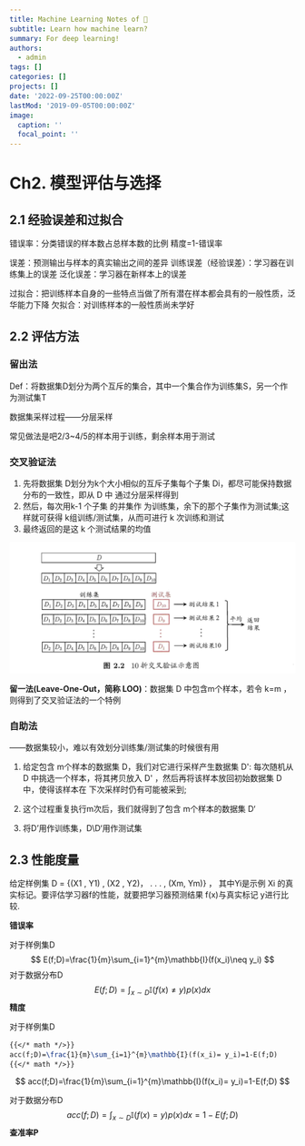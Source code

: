 ```yaml
---
title: Machine Learning Notes of 🍉
subtitle: Learn how machine learn?
summary: For deep learning!
authors: 
  - admin
tags: []
categories: []
projects: []
date: '2022-09-25T00:00:00Z'
lastMod: '2019-09-05T00:00:00Z'
image:
  caption: ''
  focal_point: ''
---
```


# Ch2. 模型评估与选择

## 2.1 经验误差和过拟合

错误率：分类错误的样本数占总样本数的比例
精度=1-错误率

误差：预测输出与样本的真实输出之间的差异
训练误差（经验误差）：学习器在训练集上的误差
泛化误差：学习器在新样本上的误差

过拟合：把训练样本自身的一些特点当做了所有潜在样本都会具有的一般性质，泛华能力下降
欠拟合：对训练样本的一般性质尚未学好

[^注]: 过拟合无法彻底避免，但可以缓解来减小其风险

## 2.2 评估方法

### 留出法

Def：将数据集D划分为两个互斥的集合，其中一个集合作为训练集S，另一个作为测试集T

数据集采样过程——分层采样

常见做法是吧2/3~4/5的样本用于训练，剩余样本用于测试

### 交叉验证法

1. 先将数据集 D划分为k个大小相似的互斥子集每个子集 Di，都尽可能保持数据分布的一致性，即从 D 中 通过分层采样得到
2. 然后，每次用k-1 个子集 的并集作 为训练集，余下的那个子集作为测试集;这样就可获得 k组训练/测试集，从而可进行 k 次训练和测试
3. 最终返回的是这 k 个测试结果的均值

<img src="assets/image-20220926135913006.png" alt="image-20220926135913006" style="zoom:50%;" />

[^注]: k 折交叉验证通常要随机使用不同的划分重复 p 次，最终的评估结果是这 p次k折交叉验证结果的均值

**留一法(Leave-One-Out，简称 LOO)**：数据集 D 中包含m个样本，若令 k=m ， 则得到了交叉验证法的一个特例

### 自助法

——数据集较小，难以有效划分训练集/测试集的时候很有用

1. 给定包含 m个样本的数据集 D，我们对它进行采样产生数据集 D': 每次随机从 D 中挑选一个样本，将其拷贝放入 D' ，然后再将该样本放回初始数据集 D 中，使得该样本在 下次采样时仍有可能被采到;

2. 这个过程重复执行m次后，我们就得到了包含 m个样本的数据集 D‘

   [^注]: 当m足够大时，约有1/3的样本数据没有被选入D’

3. 将D’用作训练集，D\D‘用作测试集

## 2.3 性能度量

给定样例集 D = {(X1 , Y1) , (X2 , Y2)， . . . , (Xm, Ym)} ， 其中Yi是示例 Xi 的真实标记。要评估学习器f的性能，就要把学习器预测结果 f(x)与真实标记 y进行比较.

**错误率**

对于样例集D
$$
E(f;D)=\frac{1}{m}\sum_{i=1}^{m}\mathbb{I}(f(x_i)\neq y_i)
$$
对于数据分布D
$$
E(f;D)=\int_{x\sim D}\mathbb{I}(f(x)\neq y)p(x)dx
$$
**精度**

对于样例集D

```latex
{{</* math */>}}
acc(f;D)=\frac{1}{m}\sum_{i=1}^{m}\mathbb{I}(f(x_i)= y_i)=1-E(f;D)
{{</* math */>}}
```

$$
acc(f;D)=\frac{1}{m}\sum_{i=1}^{m}\mathbb{I}(f(x_i)= y_i)=1-E(f;D)
$$

对于数据分布D
$$
acc(f;D)=\int_{x\sim D}\mathbb{I}(f(x)= y)p(x)dx=1-E(f;D)
$$
**查准率P**


